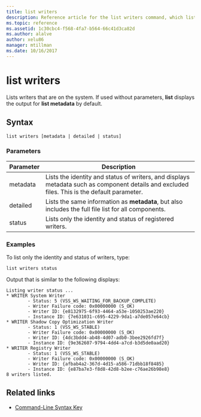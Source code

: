 ```yaml
---
title: list writers
description: Reference article for the list writers command, which lists writers that are on the system.
ms.topic: reference
ms.assetid: 1c30cbc4-f568-4fa7-b564-66c41d3ca82d
ms.author: alalve
author: xelu86
manager: mtillman
ms.date: 10/16/2017
---
```


# list writers

Lists writers that are on the system. If used without parameters, **list** displays the output for **list metadata** by default.

## Syntax

```
list writers [metadata | detailed | status]
```

### Parameters

| Parameter | Description |
| --------- | ----------- |
| metadata | Lists the identity and status of writers, and displays metadata such as component details and excluded files. This is the default parameter. |
| detailed | Lists the same information as **metadata**, but also includes the full file list for all components. |
| status | Lists only the identity and status of registered writers. |

### Examples

To list only the identity and status of writers, type:

```
list writers status
```

Output that is similar to the following displays:

```
Listing writer status ...
* WRITER System Writer
        - Status: 5 (VSS_WS_WAITING_FOR_BACKUP_COMPLETE)
        - Writer Failure code: 0x00000000 (S_OK)
        - Writer ID: {e8132975-6f93-4464-a53e-1050253ae220}
        - Instance ID: {7e631031-c695-4229-9da1-a7de057e64cb}
* WRITER Shadow Copy Optimization Writer
        - Status: 1 (VSS_WS_STABLE)
        - Writer Failure code: 0x00000000 (S_OK)
        - Writer ID: {4dc3bdd4-ab48-4d07-adb0-3bee2926fd7f}
        - Instance ID: {9e362607-9794-4dd4-a7cd-b3d5de0aad20}
* WRITER Registry Writer
        - Status: 1 (VSS_WS_STABLE)
        - Writer Failure code: 0x00000000 (S_OK)
        - Writer ID: {afbab4a2-367d-4d15-a586-71dbb18f8485}
        - Instance ID: {e87ba7e3-f8d8-42d8-b2ee-c76ae26b98e8}
8 writers listed.
```

## Related links

- [Command-Line Syntax Key](command-line-syntax-key.md)
